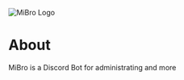 ![MiBro Logo](http://files.five-of-diamonds.webnode.com/200000086-3c7653d70d/450/coollogo_com-10095765.png)

# About
MiBro is a Discord Bot for administrating and more

